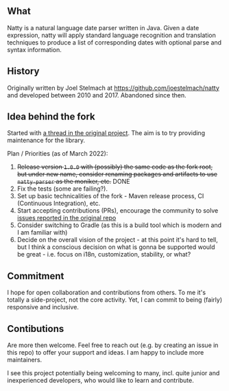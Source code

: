 ## What

Natty is a natural language date parser written in Java.  Given a date
expression, natty will apply standard language recognition and translation
techniques to produce a list of corresponding dates with optional parse and
syntax information.

## History

Originally written by Joel Stelmach at https://github.com/joestelmach/natty and developed between 2010 and 2017. Abandoned since then.

## Idea behind the fork

Started with [a thread in the original project](https://github.com/joestelmach/natty/issues/274). The aim is to try providing maintenance for the library.

Plan / Priorities (as of March 2022):

1. ~~Release version `1.0.0` with (possibly) the same code as the fork root, but under new name, consider renaming packages and artifacts to use `natty-parser` as the moniker, etc.~~
DONE
2. Fix the tests (some are failing?).
3. Set up basic technicalities of the fork - Maven release process, CI (Continuous Integration), etc. 
4. Start accepting contributions (PRs), encourage the community to solve [issues reported in the original repo](https://github.com/joestelmach/natty/issues)
5. Consider switching to Gradle (as this is a build tool which is modern and I am familiar with)
6. Decide on the overall vision of the project - at this point it's hard to tell, but I think a conscious decision on what is gonna be supported would be
great - i.e. focus on i18n, customization, stability, or what?

## Commitment

I hope for open collaboration and contributions from others. To me it's totally a side-project, not the core activity. Yet, I can commit to being (fairly) responsive and inclusive.

## Contibutions

Are more then welcome. Feel free to reach out (e.g. by creating an issue in this repo) to offer your support and ideas. I am happy to include more
maintainers.

I see this project potentially being welcoming to many, incl. quite junior and inexperienced developers, who would like to learn and contribute.
